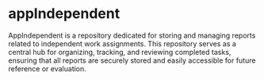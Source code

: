 # appIndependent
AppIndependent is a repository dedicated for storing and managing reports related to independent work assignments. This repository serves as a central hub for organizing, tracking, and reviewing completed tasks, ensuring that all reports are securely stored and easily accessible for future reference or evaluation.
